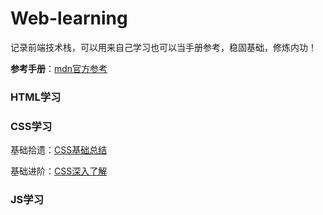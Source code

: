 # Web-learning
记录前端技术栈，可以用来自己学习也可以当手册参考，稳固基础，修炼内功！

**参考手册**：[mdn官方参考](https://developer.mozilla.org/zh-CN/)

### HTML学习


### CSS学习
基础拾遗：[CSS基础总结](https://juejin.cn/post/6941206439624966152)

基础进阶：[CSS深入了解](https://juejin.cn/post/6844903894313598989)

### JS学习
